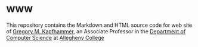 # www

This repository contains the Markdown and HTML source code for web site of
[Gregory M. Kapfhammer](http://www.cs.allegheny.edu/sites/gkapfham), an
Associate Professor in the [Department of Computer
Science](http://www.cs.allegheny.edu) at [Allegheny
College](http://www.allegheny.edu)

